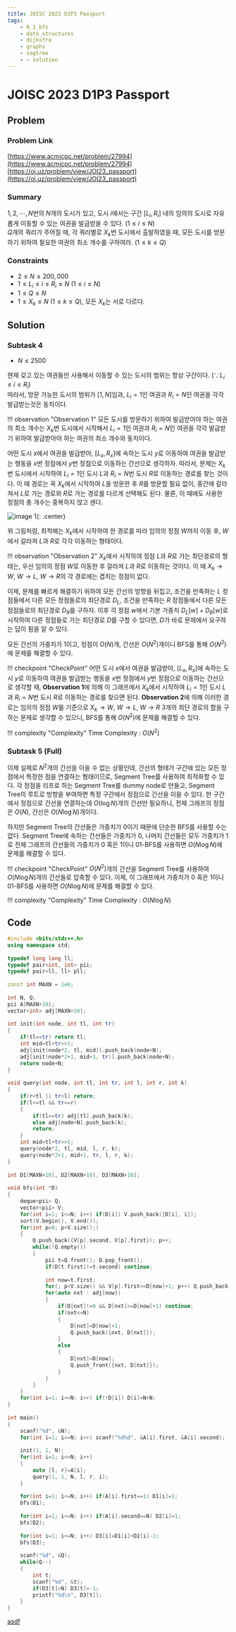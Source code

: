 ```yaml
---
title: JOISC 2023 D1P3 Passport
tags:
    - 0_1_bfs
    - data_structures
    - dijkstra
    - graphs
    - segtree
    - ~ solution
---
```


# JOISC 2023 D1P3 Passport

## Problem

### Problem Link
[https://www.acmicpc.net/problem/27994](https://www.acmicpc.net/problem/27994)  
[https://oj.uz/problem/view/JOI23_passport](https://oj.uz/problem/view/JOI23_passport)

### Summary
$1, 2, \cdots, N$번의 $N$개의 도시가 있고, 도시 $i$에서는 구간 $[L_i, R_i]$ 내의 임의의 도시로 자유롭게 이동할 수 있는 여권을 발급받을 수 있다. $(1 \leq i \leq N)$  
$Q$개의 쿼리가 주어질 때, 각 쿼리별로 $X_k$번 도시에서 출발하였을 때, 모든 도시를 방문하기 위하여 필요한 여권의 최소 개수를 구하여라. $(1 \leq k \leq Q)$

### Constraints
+ $2 \leq N \leq 200,000$
+ $1 \leq L_i \leq i \leq R_i \leq N$ $(1 \leq i \leq N)$
+ $1 \leq Q \leq N$
+ $1 \leq X_k \leq N$ $(1 \leq k \leq Q)$, 모든 $X_k$는 서로 다르다.

## Solution

### Subtask 4
+ $N \leq 2500$

현재 갖고 있는 여권들만 사용해서 이동할 수 있는 도시의 범위는 항상 구간이다. $(\because L_i \leq i \leq R_i)$  
따라서, 방문 가능한 도시의 범위가 $[1, N]$임과, $L_i=1$인 여권과 $R_i=N$인 여권을 각각 발급받는것은 동치이다.

!!! observation "Observation 1"
	<a name="observation-1"></a>
    모든 도시를 방문하기 위하여 발급받아야 하는 여권의 최소 개수는 $X_k$번 도시에서 시작해서 $L_i=1$인 여권과 $R_i=N$인 여권을 각각 발급받기 위하여 발급받아야 하는 여권의 최소 개수와 동치이다.

어떤 도시 $x$에서 여권을 발급받아, $[L_x, R_x]$에 속하는 도시 $y$로 이동하여 여권을 발급받는 행동을 $x$번 정점에서 $y$번 정점으로 이동하는 간선으로 생각하자.
따라서, 문제는 $X_k$번 도시에서 시작하여 $L_i=1$인 도시 $L$과 $R_i=N$번 도시 $R$로 이동하는 경로를 찾는 것이다.
이 때 경로는 꼭 $X_k$에서 시작하여 $L$을 방문한 후 $R$를 방문할 필요 없이, 중간에 갈라져서 $L$로 가는 경로와 $R$로 가는 경로를 다르게 선택해도 된다.
물론, 이 때에도 사용한 정점의 총 개수는 중복하지 않고 센다.

![image 1](./1.png){: .center}

위 그림처럼, 최적해는 $X_k$에서 시작하여 한 경로를 따라 임의의 정점 $W$까지 이동 후, $W$에서 갈라져 $L$과 $R$로 각각 이동하는 형태이다.

!!! observation "Observation 2" 
    $X_k$에서 시작하여 정점 $L$과 $R$로 가는 최단경로의 형태는, 우선 임의의 정점 $W$로 이동한 후 갈라져 $L$과 $R$로 이동하는 것이다.
    이 때 $X_k \rightarrow W$, $W \rightarrow L$, $W \rightarrow R$의 각 경로에는 겹치는 정점이 없다.

이제, 문제를 빠르게 해결하기 위하여 모든 간선의 방향을 뒤집고, 조건을 만족하는 $L$ 정점들에서 다른 모든 정점들로의 최단경로 $D_L$, 조건을 만족하는 $R$ 정점들에서 다른 모든 정점들로의 최단경로 $D_R$를 구하자.
이후 각 정점 $w$에서 기본 가중치 $D_L[w]+D_R[w]$로 시작하여 다른 정점들로 가는 최단경로 $D$를 구할 수 있다면, $D$가 바로 문제에서 요구하는 답이 됨을 알 수 있다.

모든 간선의 가중치가 1이고, 정점이 $O(N)$개, 간선은 $O(N^2)$개이니 BFS를 통해 $O(N^2)$에 문제를 해결할 수 있다.

!!! checkpoint "CheckPoint"
    어떤 도시 $x$에서 여권을 발급받아, $[L_x, R_x]$에 속하는 도시 $y$로 이동하여 여권을 발급받는 행동을 $x$번 정점에서 $y$번 정점으로 이동하는 간선으로 생각할 때, **Observation 1**에 의해 이 그래프에서 $X_k$에서 시작하여 $L_i=1$인 도시 $L$과 $R_i=N$번 도시 $R$로 이동하는 경로를 찾으면 된다.
    **Observation 2**에 의해 이러한 경로는 임의의 정점 $W$를 기준으로 $X_k \rightarrow W$, $W \rightarrow L$, $W \rightarrow R$ 3개의 최단 경로의 합을 구하는 문제로 생각할 수 있으니, BFS를 통해 $O(N^2)$에 문제를 해결할 수 있다.

!!! complexity "Complexity"
    Time Complexity : $O(N^2)$

### Subtask 5 (Full)

이제 실제로 $N^2$개의 간선을 이을 수 없는 상황인데, 간선의 형태가 구간에 있는 모든 정점에서 특정한 점을 연결하는 형태이므로, Segment Tree를 사용하여 최적화할 수 있다.
각 정점을 리프로 하는 Segment Tree를 dummy node로 만들고, Segment Tree의 루트로 방향을 부여하면 특정 구간에서 정점으로 간선을 이을 수 있다.
한 구간에서 정점으로 간선을 연결하는데 $O(\log N)$개의 간선만 필요하니, 전체 그래프의 정점은 $O(N)$, 간선은 $O(N\log N)$개이다.

하지만 Segment Tree의 간선들은 가중치가 $0$이기 때문에 단순한 BFS를 사용할 수는 없다.
Segment Tree에 속하는 간선들은 가중치가 $0$, 나머지 간선들은 모두 가중치가 1로 전체 그래프의 간선들의 가중치가 $0$ 혹은 $1$이니 01-BFS를 사용하면 $O(N\log N)$에 문제를 해결할 수 있다.

!!! checkpoint "CheckPoint"
    $O(N^2)$개의 간선을 Segment Tree를 사용하여 $O(N\log N)$개의 간선들로 압축할 수 있다. 이제, 이 그래프에서 가중치가 $0$ 혹은 $1$이니 01-BFS를 사용하면 $O(N\log N)$에 문제를 해결할 수 있다.

!!! complexity "Complexity"
    Time Complexity : $O(N\log N)$

## Code

``` cpp linenums="1"
#include <bits/stdc++.h>
using namespace std;
 
typedef long long ll;
typedef pair<int, int> pii;
typedef pair<ll, ll> pll;
 
const int MAXN = 1e6;
 
int N, Q;
pii A[MAXN+10];
vector<int> adj[MAXN+10];
 
int init(int node, int tl, int tr)
{
	if(tl==tr) return tl;
	int mid=tl+tr>>1;
	adj[init(node*2, tl, mid)].push_back(node+N);
	adj[init(node*2+1, mid+1, tr)].push_back(node+N);
	return node+N;
}
 
void query(int node, int tl, int tr, int l, int r, int k)
{
	if(r<tl || tr<l) return;
	if(l<=tl && tr<=r)
	{
		if(tl==tr) adj[tl].push_back(k);
		else adj[node+N].push_back(k);
		return;
	}
	int mid=tl+tr>>1;
	query(node*2, tl, mid, l, r, k);
	query(node*2+1, mid+1, tr, l, r, k);
}
 
int D1[MAXN+10], D2[MAXN+10], D3[MAXN+10];
 
void bfs(int *D)
{
	deque<pii> Q;
	vector<pii> V;
	for(int i=1; i<=N; i++) if(D[i]) V.push_back({D[i], i});
	sort(V.begin(), V.end());
	for(int p=0; p<V.size();)
	{
		Q.push_back({V[p].second, V[p].first}); p++;
		while(!Q.empty())
		{
			pii t=Q.front(); Q.pop_front();
			if(D[t.first]!=t.second) continue;
 
			int now=t.first;
			for(; p<V.size() && V[p].first<=D[now]+1; p++) Q.push_back({V[p].second, V[p].first});
			for(auto nxt : adj[now])
			{
				if(D[nxt]!=0 && D[nxt]<=D[now]+1) continue;
				if(nxt<=N)
				{
					D[nxt]=D[now]+1;
					Q.push_back({nxt, D[nxt]});
				}
				else
				{
					D[nxt]=D[now];
					Q.push_front({nxt, D[nxt]});					
				}
			}
		}
	}
	for(int i=1; i<=N; i++) if(!D[i]) D[i]=N+N;
}
 
int main()
{
	scanf("%d", &N);
	for(int i=1; i<=N; i++) scanf("%d%d", &A[i].first, &A[i].second);
 
	init(1, 1, N);
	for(int i=1; i<=N; i++)
	{
		auto [l, r]=A[i];
		query(1, 1, N, l, r, i);
	}
 
	for(int i=1; i<=N; i++) if(A[i].first==1) D1[i]=1;
	bfs(D1);
	
	for(int i=1; i<=N; i++) if(A[i].second==N) D2[i]=1;
	bfs(D2);
	
	for(int i=1; i<=N; i++) D3[i]=D1[i]+D2[i]-1;
	bfs(D3);
 
	scanf("%d", &Q);
	while(Q--)
	{
		int t;
		scanf("%d", &t);
		if(D3[t]>N) D3[t]=-1;
		printf("%d\n", D3[t]);
	}
}
```

[asdf](#observation-1)
